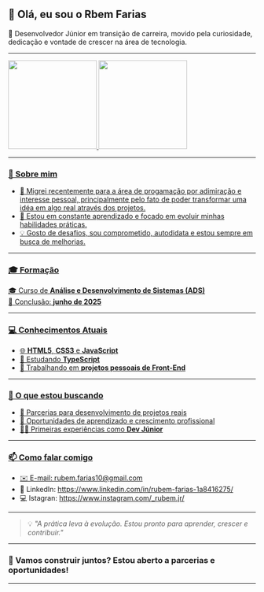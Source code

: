 ## 👋 Olá, eu sou o Rbem Farias

🎯 Desenvolvedor Júnior em transição de carreira, movido pela curiosidade, dedicação e vontade de crescer na área de tecnologia.

---

<div>
<a href="https://www.linkedin.com/in/rubem-farias-1a8416275/">
<img height="180em" src="https://github-readme-stats.vercel.app/api?username=Rubem-Farias&show_icons=true&theme=holi&include_all_commits=true&count_private=true"/>
<img height="180em" src="https://github-readme-stats.vercel.app/api/top-langs/?username=Rubem-Farias&layout=compact&langs_count=16&theme=holi"/>
</div>

---

### 🧭 Sobre mim

- 🔁 Migrei recentemente para a área de progamação por adimiração e interesse pessoal, principalmente pelo fato de poder transformar uma idéa em algo real através dos projetos.  
- 📘 Estou em constante aprendizado e focado em evoluir minhas habilidades práticas.  
- 💡 Gosto de desafios, sou comprometido, autodidata e estou sempre em busca de melhorias.  

---

### 🎓 Formação

🎓 Curso de **Análise e Desenvolvimento de Sistemas (ADS)**  
📅 Conclusão: **junho de 2025**

---

### 💻 Conhecimentos Atuais

- 🌐 **HTML5**, **CSS3** e **JavaScript**
- 🧪 Estudando **TypeScript**
- 🧰 Trabalhando em **projetos pessoais de Front-End**

---

### 🤝 O que estou buscando

- 🤝 Parcerias para desenvolvimento de projetos reais
- 🚀 Oportunidades de aprendizado e crescimento profissional
- 👨‍💻 Primeiras experiências como **Dev Júnior**

---

### 📫 Como falar comigo

- ✉️ E-mail: rubem.farias10@gmail.com
- 💼 LinkedIn: https://www.linkedin.com/in/rubem-farias-1a8416275/
- 💻 Istagran: https://www.instagram.com/_rubem.jr/

---

> 💡 *"A prática leva à evolução. Estou pronto para aprender, crescer e contribuir."*

---

### 🚀 Vamos construir juntos? Estou aberto a parcerias e oportunidades!

---


